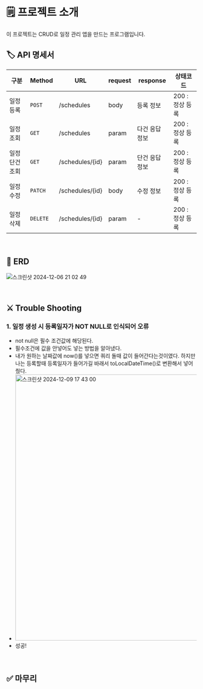 # 🗒️ 프로젝트 소개
이 프로젝트는 CRUD로 일정 관리 앱을 만드는 프로그램입니다.
</br>

## 🏷️ API 명세서
| 구분 | Method | URL | request | response | 상태코드 |
|---|---|---|---|---|---|
| 일정 등록 | `POST` | /schedules | body | 등록 정보 | 200 : 정상 등록 |
| 일정 조회 | `GET` | /schedules | param | 다건 응답 정보 | 200 : 정상 등록 |
| 일정 단건 조회 | `GET` | /schedules/{id} | param | 단건 응답 정보 | 200 : 정상 등록 |
| 일정 수정 | `PATCH` | /schedules/{id} | body | 수정 정보 | 200 : 정상 등록 |
| 일정 삭제 | `DELETE` | /schedules/{id} | param | - | 200 : 정상 등록 |

</br>

## 🧲 ERD
![스크린샷 2024-12-06 21 02 49](https://github.com/user-attachments/assets/76ce935e-84af-4e75-9ba5-a4954c0bdf34)

</br>

## ⚔️ Trouble Shooting
### 1. 일정 생성 시 등록일자가 NOT NULL로 인식되어 오류
- not null은 필수 조건값에 해당된다.
- 필수조건에 값을 안넣어도 넣는 방법을 알아냈다.
- 내가 원하는 날짜값에 now()를 넣으면 쿼리 돌때 값이 들어간다는것이였다. 하지만 나는 등록할때 등록일자가 들어가길 바래서 toLocalDateTime()로 변환해서 넣어줬다.
- <img width="703" alt="스크린샷 2024-12-09 17 43 00" src="https://github.com/user-attachments/assets/ce343899-2ccc-48bd-a2af-1ea0366e2920">
- 성공!



</br>

## ✅ 마무리

</br>
